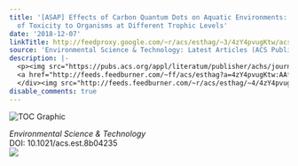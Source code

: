 ```yaml
---
title: '[ASAP] Effects of Carbon Quantum Dots on Aquatic Environments: Comparison
  of Toxicity to Organisms at Different Trophic Levels'
date: '2018-12-07'
linkTitle: http://feedproxy.google.com/~r/acs/esthag/~3/4zY4pvugKtw/acs.est.8b04235
source: 'Environmental Science & Technology: Latest Articles (ACS Publications)'
description: |-
  <p><img src="https://pubs.acs.org/appl/literatum/publisher/achs/journals/content/esthag/0/esthag.ahead-of-print/acs.est.8b04235/20181207/images/medium/es-2018-04235k_0005.gif" alt="TOC Graphic"/></p><div><cite>Environmental Science & Technology</cite></div><div>DOI: 10.1021/acs.est.8b04235</div><div class="feedflare">
  <a href="http://feeds.feedburner.com/~ff/acs/esthag?a=4zY4pvugKtw:AAfTHEwQj80:yIl2AUoC8zA"><img src="http://feeds.feedburner.com/~ff/acs/esthag?d=yIl2AUoC8zA" border="0"></img></a>
  </div><img src="http://feeds.feedburner.com/~r/acs/esthag/~4/4zY4pvugKtw" height="1" width="1" ...
disable_comments: true
---
```

<p><img src="https://pubs.acs.org/appl/literatum/publisher/achs/journals/content/esthag/0/esthag.ahead-of-print/acs.est.8b04235/20181207/images/medium/es-2018-04235k_0005.gif" alt="TOC Graphic"/></p><div><cite>Environmental Science & Technology</cite></div><div>DOI: 10.1021/acs.est.8b04235</div><div class="feedflare">
<a href="http://feeds.feedburner.com/~ff/acs/esthag?a=4zY4pvugKtw:AAfTHEwQj80:yIl2AUoC8zA"><img src="http://feeds.feedburner.com/~ff/acs/esthag?d=yIl2AUoC8zA" border="0"></img></a>
</div><img src="http://feeds.feedburner.com/~r/acs/esthag/~4/4zY4pvugKtw" height="1" width="1" ...